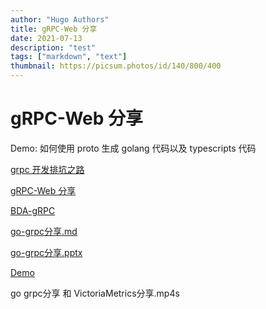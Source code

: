 ```yaml
---
author: "Hugo Authors"
title: gRPC-Web 分享
date: 2021-07-13
description: "test"
tags: ["markdown", "text"]
thumbnail: https://picsum.photos/id/140/800/400
---
```


# gRPC-Web 分享

Demo: 如何使用 proto 生成 golang 代码以及 typescripts 代码

[grpc 开发排坑之路](https://dwiki.daocloud.io/pages/viewpage.action?pageId=104428878)

[gRPC-Web 分享](https://dwiki.daocloud.io/pages/viewpage.action?pageId=101725193)

[BDA-gRPC](https://dwiki.daocloud.io/display/SE/BDA-gRPC)

[go-grpc分享.md](https://dwiki.daocloud.io/pages/viewpage.action?pageId=76307471&preview=%2F76307471%2F126768836%2Fgo-grpc%E5%88%86%E4%BA%AB.md)

[go-grpc分享.pptx](https://dwiki.daocloud.io/pages/viewpage.action?pageId=76307471&preview=%2F76307471%2F126768835%2Fgo-grpc%E5%88%86%E4%BA%AB.pptx)

[Demo](https://gitlab.daocloud.cn/zhicheng.yan/grpc_share_8-17)

go grpc分享 和 VictoriaMetrics分享.mp4s
